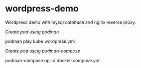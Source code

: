 # wordpress-demo
Wordpress demo with mysql database and nginx reverse proxy.

*Create pod using podman*

podman play kube wordpress.yml

*Create pod using podman-compose*

podman-compose up -d docker-compose.yml